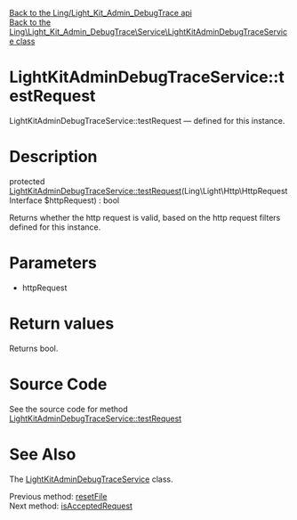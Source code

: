 [Back to the Ling/Light_Kit_Admin_DebugTrace api](https://github.com/lingtalfi/Light_Kit_Admin_DebugTrace/blob/master/doc/api/Ling/Light_Kit_Admin_DebugTrace.md)<br>
[Back to the Ling\Light_Kit_Admin_DebugTrace\Service\LightKitAdminDebugTraceService class](https://github.com/lingtalfi/Light_Kit_Admin_DebugTrace/blob/master/doc/api/Ling/Light_Kit_Admin_DebugTrace/Service/LightKitAdminDebugTraceService.md)


LightKitAdminDebugTraceService::testRequest
================



LightKitAdminDebugTraceService::testRequest — defined for this instance.




Description
================


protected [LightKitAdminDebugTraceService::testRequest](https://github.com/lingtalfi/Light_Kit_Admin_DebugTrace/blob/master/doc/api/Ling/Light_Kit_Admin_DebugTrace/Service/LightKitAdminDebugTraceService/testRequest.md)(Ling\Light\Http\HttpRequestInterface $httpRequest) : bool




Returns whether the http request is valid, based on the http request filters
defined for this instance.




Parameters
================


- httpRequest

    


Return values
================

Returns bool.








Source Code
===========
See the source code for method [LightKitAdminDebugTraceService::testRequest](https://github.com/lingtalfi/Light_Kit_Admin_DebugTrace/blob/master/Service/LightKitAdminDebugTraceService.php#L317-L333)


See Also
================

The [LightKitAdminDebugTraceService](https://github.com/lingtalfi/Light_Kit_Admin_DebugTrace/blob/master/doc/api/Ling/Light_Kit_Admin_DebugTrace/Service/LightKitAdminDebugTraceService.md) class.

Previous method: [resetFile](https://github.com/lingtalfi/Light_Kit_Admin_DebugTrace/blob/master/doc/api/Ling/Light_Kit_Admin_DebugTrace/Service/LightKitAdminDebugTraceService/resetFile.md)<br>Next method: [isAcceptedRequest](https://github.com/lingtalfi/Light_Kit_Admin_DebugTrace/blob/master/doc/api/Ling/Light_Kit_Admin_DebugTrace/Service/LightKitAdminDebugTraceService/isAcceptedRequest.md)<br>

